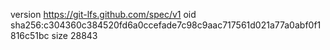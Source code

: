 version https://git-lfs.github.com/spec/v1
oid sha256:c304360c384520fd6a0ccefade7c98c9aac717561d021a77a0abf0f1816c51bc
size 28843
